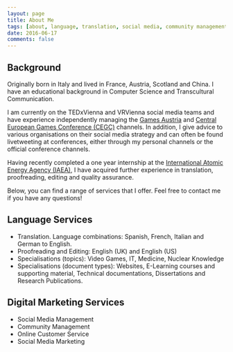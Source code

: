 ```yaml
---
layout: page
title: About Me
tags: [about, language, translation, social media, community management, proofreading, editing, english, german, italian, spanish, french]
date: 2016-06-17
comments: false
---
```


## Background
Originally born in Italy and lived in France, Austria, Scotland and China. I have an educational background in Computer Science and Transcultural Communication.

I am currently on the TEDxVienna and VRVienna social media teams and have experience independently managing the <a href="www.twitter.com/GamesAustria">Games Austria</a> and <a href="www.twitter.com/CEGConf">Central European Games Conference (CEGC)</a> channels. In addition, I give advice to various organisations on their social media strategy and can often be found livetweeting at conferences, either through my personal channels or the official conference channels.

Having recently completed a one year internship at the <a href="www.iaea.org">International Atomic Energy Agency (IAEA)</a>, I have acquired further experience in translation, proofreading, editing and quality assurance.

Below, you can find a range of services that I offer. Feel free to contact me if you have any questions!

## Language Services
- Translation. Language combinations: Spanish, French, Italian and German to English.
- Proofreading and Editing: English (UK) and English (US)
- Specialisations (topics): Video Games, IT, Medicine, Nuclear Knowledge
- Specialisations (document types): Websites, E-Learning courses and supporting material, Technical documentations, Dissertations and Research Publications.

## Digital Marketing Services
- Social Media Management
- Community Management
- Online Customer Service
- Social Media Marketing
